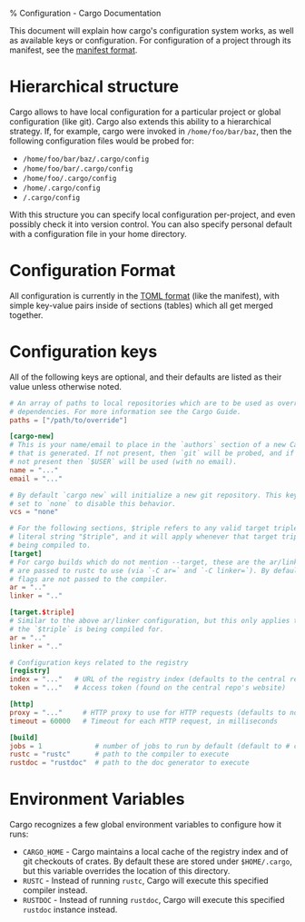 % Configuration - Cargo Documentation

This document will explain how cargo's configuration system works, as well as
available keys or configuration.  For configuration of a project through its
manifest, see the [manifest format](manifest.html).

# Hierarchical structure

Cargo allows to have local configuration for a particular project or global
configuration (like git). Cargo also extends this ability to a hierarchical
strategy. If, for example, cargo were invoked in `/home/foo/bar/baz`, then the
following configuration files would be probed for:

* `/home/foo/bar/baz/.cargo/config`
* `/home/foo/bar/.cargo/config`
* `/home/foo/.cargo/config`
* `/home/.cargo/config`
* `/.cargo/config`

With this structure you can specify local configuration per-project, and even
possibly check it into version control. You can also specify personal default
with a configuration file in your home directory.

# Configuration Format

All configuration is currently in the [TOML format][toml] (like the manifest),
with simple key-value pairs inside of sections (tables) which all get merged
together.

[toml]: https://github.com/toml-lang/toml

# Configuration keys

All of the following keys are optional, and their defaults are listed as their
value unless otherwise noted.

```toml
# An array of paths to local repositories which are to be used as overrides for
# dependencies. For more information see the Cargo Guide.
paths = ["/path/to/override"]

[cargo-new]
# This is your name/email to place in the `authors` section of a new Cargo.toml
# that is generated. If not present, then `git` will be probed, and if that is
# not present then `$USER` will be used (with no email).
name = "..."
email = "..."

# By default `cargo new` will initialize a new git repository. This key can be
# set to `none` to disable this behavior.
vcs = "none"

# For the following sections, $triple refers to any valid target triple, not the
# literal string "$triple", and it will apply whenever that target triple is
# being compiled to.
[target]
# For cargo builds which do not mention --target, these are the ar/linker which
# are passed to rustc to use (via `-C ar=` and `-C linker=`). By default these
# flags are not passed to the compiler.
ar = ".."
linker = ".."

[target.$triple]
# Similar to the above ar/linker configuration, but this only applies to when
# the `$triple` is being compiled for.
ar = ".."
linker = ".."

# Configuration keys related to the registry
[registry]
index = "..."   # URL of the registry index (defaults to the central repository)
token = "..."   # Access token (found on the central repo's website)

[http]
proxy = "..."     # HTTP proxy to use for HTTP requests (defaults to none)
timeout = 60000   # Timeout for each HTTP request, in milliseconds

[build]
jobs = 1             # number of jobs to run by default (default to # cpus)
rustc = "rustc"      # path to the compiler to execute
rustdoc = "rustdoc"  # path to the doc generator to execute
```

# Environment Variables

Cargo recognizes a few global environment variables to configure how it runs:

* `CARGO_HOME` - Cargo maintains a local cache of the registry index and of git
  checkouts of crates.  By default these are stored under `$HOME/.cargo`, but
  this variable overrides the location of this directory.
* `RUSTC` - Instead of running `rustc`, Cargo will execute this specified
  compiler instead.
* `RUSTDOC` - Instead of running `rustdoc`, Cargo will execute this specified
  `rustdoc` instance instead.
